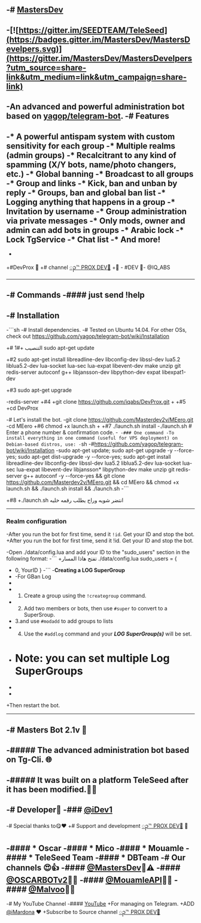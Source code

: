 -# [MastersDev](https://telegram.me/MastersDev)
-
-[![https://gitter.im/SEEDTEAM/TeleSeed](https://badges.gitter.im/MastersDev/MastersDevelpers.svg)](https://gitter.im/MastersDev/MastersDevelpers?utm_source=share-link&utm_medium=link&utm_campaign=share-link)
-
-**An advanced and powerful administration bot based on [yagop/telegram-bot](https://github.com/yagop/telegram-bot)**.
-# Features
-
-* **A powerful antispam system with custom sensitivity for each group**
-* **Multiple realms (admin groups)**
-* **Recalcitrant to any kind of spamming (X/Y bots, name/photo changers, etc.)**
-* **Global banning**
-* **Broadcast to all groups**
-* **Group and  links**
-* **Kick, ban and unban by reply**
-* **Groups, ban and global ban list**
-* **Logging anything that happens in a group**
-* **Invitation by username**
-* **Group administration via private messages**
-* **Only mods, owner and admin can add bots in groups**
-* **Arabic lock**
-* **Lock TgService**
-* **Chat list**
-* **And more!**
-
-
+#DevProx 🔱
+# channel [ၣ℡ PROX DEV🔵](https://telegram.me/DEV_PROX)
+👮 - #DEV 🏻-  @IQ_ABS
 * * *
 
-# Commands
-#### just send !help
-
-# Installation
-
-```sh
-# Install dependencies.
-# Tested on Ubuntu 14.04. For other OSs, check out https://github.com/yagop/telegram-bot/wiki/Installation
 
+# التنصيب
+#1
 sudo apt-get update
 
+#2
 sudo apt-get install libreadline-dev libconfig-dev libssl-dev lua5.2 liblua5.2-dev lua-socket lua-sec lua-expat libevent-dev make unzip git redis-server autoconf g++ libjansson-dev libpython-dev expat libexpat1-dev
 
+#3
 sudo apt-get upgrade
 
-redis-server
+#4
+git clone https://github.com/iqabs/DevProx.git
+
+#5
+cd DevProx
 
-# Let's install the bot.
-git clone https://github.com/Masterdev2v/MEero.git
-cd MEero
+#6
 chmod +x launch.sh
+
+#7
 ./launch.sh install
-./launch.sh # Enter a phone number & confirmation code.
-```
-### One command
-To install everything in one command (useful for VPS deployment) on Debian-based distros, use:
-```sh
-#https://github.com/yagop/telegram-bot/wiki/Installation
-sudo apt-get update; sudo apt-get upgrade -y --force-yes; sudo apt-get dist-upgrade -y --force-yes; sudo apt-get install libreadline-dev libconfig-dev libssl-dev lua5.2 liblua5.2-dev lua-socket lua-sec lua-expat libevent-dev libjansson* libpython-dev make unzip git redis-server g++ autoconf -y --force-yes && git clone https://github.com/Masterdev2v/MEero.git && cd MEero && chmod +x launch.sh && ./launch.sh install && ./launch.sh
-```
 
+#8
+./launch.sh انتضر شويه وراح يطلب رقمه خليه
 * * *
 
 ### Realm configuration
 
-After you run the bot for first time, send it `!id`. Get your ID and stop the bot.
+After you run the bot for first time, send it !id. Get your ID and stop the bot.
 
-Open ./data/config.lua and add your ID to the "sudo_users" section in the following format:
-```
+تفتح هاذا المسار ./data/config.lua 
   sudo_users = {
-    0,
     YourID
   }
-```
-**Creating a LOG SuperGroup**
-	-For GBan Log
-
-	1. Create a group using the `!creategroup` command.
-	2. Add two members or bots, then use `#super` to convert to a SuperSroup.
-	3.and use `#modadd` to add groups to lists 
-    4. Use the `#addlog` command and your ***LOG SuperGroup(s)*** will be set.
-	# Note: you can set multiple Log SuperGroups
-
-
+Then restart the bot.
 * * *
 
-# Masters Bot 2.1v 🔰
-
-##### The advanced administration bot based on Tg-Cli. 🌐
-
-##### It was built on a platform TeleSeed after it has been modified.🔧🌐
-
-# Developer🔰
-### [@iDev1](https://telegram.me/iDev1)
-
-# Special thanks to😋❤️
+# Support and development [ၣ℡ PROX DEV🔵](https://telegram.me/DEV_PROX) 🐾
 
-#### * Oscar
-#### * Mico 
-#### * Mouamle
-#### * TeleSeed Team
-#### * DBTeam
-# Our channels 😍👍
-#### [@MastersDev](https://telegram.me/OSCARBOTv2)🌚⚠
-#### [@OSCARBOTv2](https://telegram.me/Malvoo)🌚🔌
-#### [@MouamleAPI](https://telegram.me/MouamleAPI)🌚🔩
-#### [@Malvoo](https://telegram.me/MastersDev)🌚🔧
- 
-# My YouTube Channel
-#### [YouTube](https://www.youtube.com/channel/UCKsJSbVGNGyVYvV5B2LrUkA)
+For managing on Telegram.
+ADD [@iMardona](https://telegram.me/iMardona) ❤️
+Subscribe to Source channel [ၣ℡ PROX DEV🔵](https://telegram.me/DEV_PROX)
